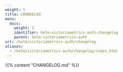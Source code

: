```yaml
---
weight: 1
title: CHANGELOG
menu:
  docs:
    weight: 1
    identifier: helm-victoriametrics-auth-changelog
    parent: helm-victoriametrics-auth
url: /helm/victoriametrics-auth/changelog
aliases:
  - /helm/victoriametrics-auth/changelog/index.html
---
```

{{% content "CHANGELOG.md" %}}
